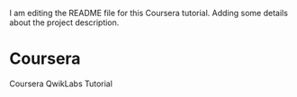 
I am editing the README file for this Coursera tutorial. Adding some 
details about the project description.
# Coursera
Coursera QwikLabs Tutorial

